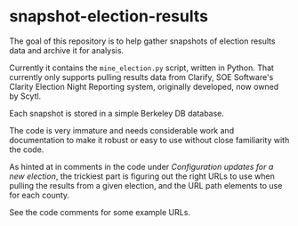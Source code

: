 # snapshot-election-results

The goal of this repository is to help gather snapshots of election results
data and archive it for analysis.

Currently it contains the `mine_election.py` script, written in Python.
That currently only supports pulling results data from Clarify,
SOE Software's Clarity Election Night Reporting system, originally developed,
now owned by Scytl.

Each snapshot is stored in a simple Berkeley DB database.

The code is very immature and needs considerable work and documentation
to make it robust or easy to use without close familiarity with the code.

As hinted at in comments in the code
under _Configuration updates for a new election_,
the trickiest part is figuring out the right URLs to use when pulling the
results from a given election, and the URL path elements to use for each county.

See the code comments for some example URLs.
